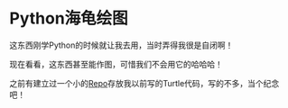 # Python海龟绘图

这东西刚学Python的时候就让我去用，当时弄得我很是自闭啊！

现在看看，这东西甚至能作图，可惜我们不会用它的哈哈哈！

之前有建立过一个小的[Repo](https://github.com/ChenYikunReal/python-turtle-demo)存放我以前写的Turtle代码，写的不多，当个纪念吧！
